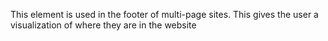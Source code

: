 This element is used in the footer of multi-page sites. This gives the user a visualization of where they are in the website

